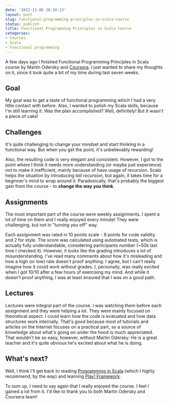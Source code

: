 ```yaml
---
date: '2012-11-08 20:10:23'
layout: post
slug: functional-programming-principles-in-scala-course
status: publish
title: Functional Programming Principles in Scala Course
categories:
- Courses
- Scala
- Functional programming
---
```

A few days ago I finished Functional Programming Principles in Scala course by Martin Odersky and [Coursera](http://www.coursera.com). I just wanted to share my thoughts on it, since it took quite a bit of my time during last seven weeks.

## Goal
My goal was to get a taste of functional programming which I had a very little contact with before. Also, I wanted to polish my Scala skills, because I'm still learning it. Was the plan accomplished? Well, definitely! But it wasn't a piece of cake!

## Challenges
It's quite challenging to change your mindset and start thinking in a functional way. But when you get the point, it's unbelievably rewarding!

Also, the resulting code is very elegant and consistent. However, I got to the point where I think it needs more understanding (or maybe just experience) not to make it inefficient, mainly because of have usage of recursion. Scala helps the situation by introducing *tail recursion*, but again, it takes time for a beginner's mind to wrap around it. Paradoxically, that's probably the biggest gain from the course - to **change the way you think**.

## Assignments
The most important part of the course were weekly assignments. I spent a lot of time on them and I really enjoyed every minute! They were challenging, but not in "turning you off" way.

Each assignment was rated in 10 points scale - 8 points for code validity and 2 for style. The score was calculated using automated tests, which is actually fully understandable, considering participants number (~50k last time I checked it). However, it looks like the grading introduces a lot of misunderstanding. I've read many comments about how it's misleading and how a high (or low) rate doesn't proof anything. I agree, but I can't really imagine how it could work without grades. I, personally, was really excited when I got 10/10 after a few hours of exercising my mind. And while it doesn't proof anything, I was at least ensured that I was on a good path.

## Lectures
Lectures were integral part of the course. I was watching them before each assignment and they were helping a lot. They were mainly focused on theoretical aspect. I could learn how the code is evaluated and how data structures work internally. That's good because most of tutorials and articles on the Internet focuses on a practical part, so a source of knowledge about what's going on under the hood is much appreciated. That wouldn't be so  easy, however, without Martin Odersky. He is a great teacher and it's quite obvious he's excited about what he is doing.

## What's next?
Well, I think I'll get back to reading [Programming in Scala](http://www.artima.com/shop/programming_in_scala_2ed) (which I highly recommend, by the way) and learning [Play! Framework](http://www.playframework.org).

To sum up, I need to say again that I really enjoyed the course. I feel I gained a lot from it. I'd like to thank you to both Martin Odersky and Coursera team!